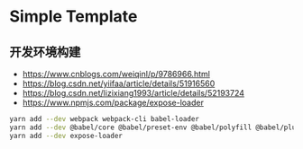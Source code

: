 # Simple Template

## 开发环境构建

+ https://www.cnblogs.com/weiqinl/p/9786966.html
+ https://blog.csdn.net/yiifaa/article/details/51916560
+ https://blog.csdn.net/lizixiang1993/article/details/52193724
+ https://www.npmjs.com/package/expose-loader

```bash
yarn add --dev webpack webpack-cli babel-loader
yarn add --dev @babel/core @babel/preset-env @babel/polyfill @babel/plugin-transform-runtime
yarn add --dev expose-loader
```
